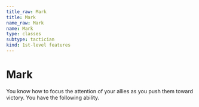 ```yaml
---
title_raw: Mark
title: Mark
name_raw: Mark
name: Mark
type: classes
subtype: tactician
kind: 1st-level features
---
```


# Mark

You know how to focus the attention of your allies as you push them toward victory. You have the following ability.
